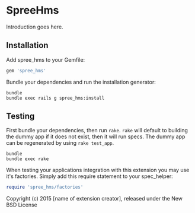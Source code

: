 SpreeHms
========

Introduction goes here.

Installation
------------

Add spree_hms to your Gemfile:

```ruby
gem 'spree_hms'
```

Bundle your dependencies and run the installation generator:

```shell
bundle
bundle exec rails g spree_hms:install
```

Testing
-------

First bundle your dependencies, then run `rake`. `rake` will default to building the dummy app if it does not exist, then it will run specs. The dummy app can be regenerated by using `rake test_app`.

```shell
bundle
bundle exec rake
```

When testing your applications integration with this extension you may use it's factories.
Simply add this require statement to your spec_helper:

```ruby
require 'spree_hms/factories'
```

Copyright (c) 2015 [name of extension creator], released under the New BSD License
